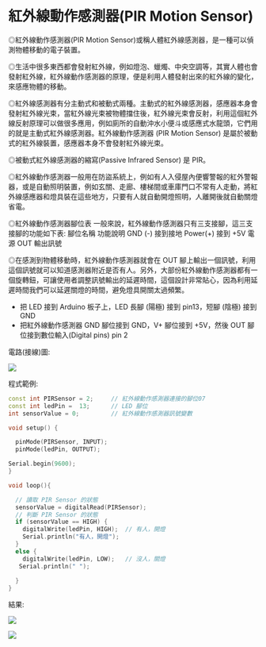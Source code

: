 ﻿# 紅外線動作感測器(PIR Motion Sensor)

◎紅外線動作感測器(PIR Motion Sensor)或稱人體紅外線感測器，是一種可以偵測物體移動的電子裝置。

◎生活中很多東西都會發射紅外線，例如燈泡、蠟燭、中央空調等，其實人體也會發射紅外線，紅外線動作感測器的原理，便是利用人體發射出來的紅外線的變化，來感應物體的移動。

◎紅外線感測器有分主動式和被動式兩種。主動式的紅外線感測器，感應器本身會發射紅外線光束，當紅外線光束被物體擋住後，紅外線光束會反射，利用這個紅外線反射原理可以做很多應用，例如廁所的自動沖水小便斗或感應式水龍頭，它們用的就是主動式紅外線感測器。紅外線動作感測器 (PIR Motion Sensor) 是屬於被動式的紅外線裝置，感應器本身不會發射紅外線光束。

◎被動式紅外線感測器的縮寫(Passive Infrared Sensor) 是 PIR。

◎紅外線動作感測器一般用在防盜系統上，例如有人入侵屋內便響警報的紅外警報器，或是自動照明裝置，例如玄關、走廊、樓梯間或車庫門口不常有人走動，將紅外線感應器和燈具裝在這些地方，只要有人就自動開燈照明，人離開後就自動關燈省電。

◎紅外線動作感測器腳位表
一般來說，紅外線動作感測器只有三支接腳，這三支接腳的功能如下表:
腳位名稱    功能說明
GND (-)     接到接地
Power(+)    接到 +5V 電源
OUT         輸出訊號

◎在感測到物體移動時，紅外線動作感測器就會在 OUT 腳上輸出一個訊號，利用這個訊號就可以知道感測器附近是否有人。另外，大部份紅外線動作感測器都有一個旋轉鈕，可讓使用者調整訊號輸出的延遲時間，這個設計非常貼心，因為利用延遲時間我們可以延遲關燈的時間，避免燈具開關太過頻繁。
* 把 LED 接到 Arduino 板子上，LED 長腳 (陽極) 接到 pin13，短腳 (陰極) 接到 GND
* 把紅外線動作感測器 GND 腳位接到 GND，V+ 腳位接到 +5V，然後 OUT 腳位接到數位輸入(Digital pins) pin 2


電路(接線)圖:

![](~@sensors/PIR/PIR.jpg)

程式範例:
```cpp
const int PIRSensor = 2;     // 紅外線動作感測器連接的腳位07
const int ledPin =  13;      // LED 腳位
int sensorValue = 0;         // 紅外線動作感測器訊號變數

void setup() {

  pinMode(PIRSensor, INPUT);    
  pinMode(ledPin, OUTPUT);       

Serial.begin(9600);  
}

void loop(){

  // 讀取 PIR Sensor 的狀態
  sensorValue = digitalRead(PIRSensor);
  // 判斷 PIR Sensor 的狀態
  if (sensorValue == HIGH) {    
    digitalWrite(ledPin, HIGH);  // 有人，開燈
    Serial.println("有人，開燈");
  }
  else { 
    digitalWrite(ledPin, LOW);   // 沒人，關燈
   Serial.println(" ");
    
  }
}
```

結果:

![](~@sensors/PIR/PIR1.jpg)

![](~@sensors/PIR/PIR2.jpg)


